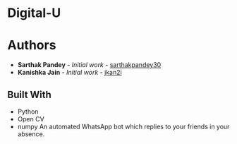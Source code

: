# Digital-U

# Authors

* **Sarthak Pandey** - *Initial work* - [sarthakpandey30](https://github.com/sarthakpandey30)
* **Kanishka Jain** - *Initial work* - [jkan2i](https://github.com/jkan2i)

## Built With
* Python
* Open CV
* numpy
An automated WhatsApp bot which replies to your friends in your absence.
